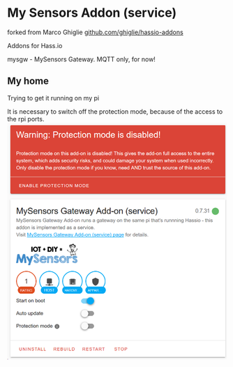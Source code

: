 # My Sensors Addon (service)
forked from Marco Ghiglie [github.com/ghiglie/hassio-addons](https://github.com/ghiglie/hassio-addons)

Addons for Hass.io

mysgw - MySensors Gateway. MQTT only, for now!

## My home
Trying to get it running on my pi

It is necessary to switch off the protection mode, because of the access to the rpi ports.
![No protection Mode](https://raw.githubusercontent.com/schalkje/hassio-addons/master/MySensorsGateway/MySensors%20Gateway%20-%20no%20protection%20mode.png)
